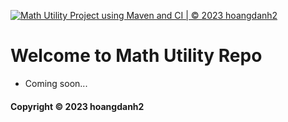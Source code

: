 [![Math Utility Project using Maven and CI | © 2023 hoangdanh2](https://github.com/hoangdanh2/math-util-mvn/actions/workflows/math-util-ci.yml/badge.svg)](https://github.com/hoangdanh2/math-util-mvn/actions/workflows/math-util-ci.yml)

# Welcome to Math Utility Repo

* Coming soon...

#### Copyright &#169; 2023 hoangdanh2